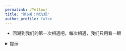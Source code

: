 ```yaml
---
permalink: /Yellow/
title: "第6关：时光机"
author_profile: false
---
```


- 回溯到我们的第一次相遇吧，每次相遇，我们只用看一眼
  
<details>
  <summary>提示</summary>
  <p>这一关的提示是：唱一首反方向的钟，会发生什么？</p>
</details>